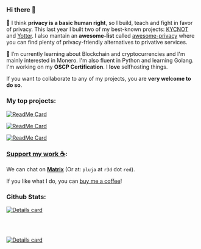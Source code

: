 ### Hi there 👋

🔭 I think **privacy is a basic human right**, so I build, teach and fight in favor of privacy. This last year I built two of my best-known projects: [KYCNOT](https://github.com/pluja/kycnot) and [Yotter](https://github.com/ytorg/yotter). I also mantain an **awesome-list** called [awesome-privacy](https://github.com/pluja/awesome-privacy) where you can find plenty of privacy-friendly alternatives to privative services.

🌱 I’m currently learning about Blockchain and cryptocurrencies and I'm mainly interested in Monero. I'm also fluent in Python and learning Golang. I'm working on my **OSCP Certification**. I **love** selfhosting things.

If you want to collaborate to any of my projects, you are **very welcome to do so**. 

### My top projects:

[![ReadMe Card](https://github-readme-stats.vercel.app/api/pin/?username=pluja&repo=awesome-privacy&theme=dark)](https://github.com/pluja/awesome-privacy)

[![ReadMe Card](https://github-readme-stats.vercel.app/api/pin/?username=ytorg&repo=yotter&theme=dark)](https://github.com/ytorg/yotter)

[![ReadMe Card](https://github-readme-stats.vercel.app/api/pin/?username=pluja&repo=kycnot&theme=dark)](https://github.com/pluja/kycnot)

### [Support my work ☕](https://github.com/pluja/pluja/blob/main/SUPPORT.md):

We can chat on [**Matrix**](https://matrix.to/#/@pluja:privacytools.io) (Or at: `pluja` at `r3d` dot `red`).

If you like what I do, you can [buy me a coffee](https://github.com/pluja/pluja/blob/main/SUPPORT.md)!

### Github Stats:

<a href="https://github.com/pluja">
    <img align="center" src="https://github-readme-stats.vercel.app/api?username=pluja&show_icons=true&theme=dark" alt="Details card" />
</a>

<br><br>

<a href="https://github.com/ryo-ma/github-profile-trophy">
    <img align="center" src="https://github-profile-trophy.vercel.app/?username=pluja&theme=onedark" alt="Details card" />
</a>
